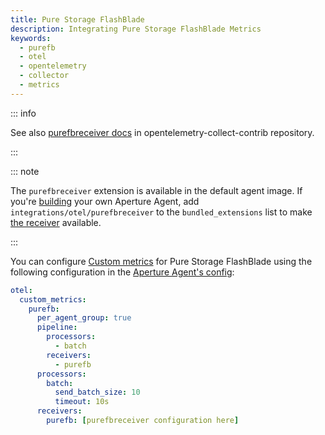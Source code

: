 ```yaml
---
title: Pure Storage FlashBlade
description: Integrating Pure Storage FlashBlade Metrics
keywords:
  - purefb
  - otel
  - opentelemetry
  - collector
  - metrics
---
```


::: info

See also [purefbreceiver docs][receiver] in opentelemetry-collect-contrib
repository.

:::

::: note

The `purefbreceiver` extension is available in the default agent image. If
you're [building][build] your own Aperture Agent, add
`integrations/otel/purefbreceiver` to the `bundled_extensions` list to make [the
receiver][receiver] available.

:::

You can configure [Custom metrics][custom-metrics] for Pure Storage FlashBlade
using the following configuration in the [Aperture Agent's
config][agent-config]:

```yaml
otel:
  custom_metrics:
    purefb:
      per_agent_group: true
      pipeline:
        processors:
          - batch
        receivers:
          - purefb
      processors:
        batch:
          send_batch_size: 10
          timeout: 10s
      receivers:
        purefb: [purefbreceiver configuration here]
```

[build]: /reference/aperturectl/build/agent/agent.md
[receiver]:
  https://github.com/open-telemetry/opentelemetry-collector-contrib/tree/main/receiver/purefbreceiver
[custom-metrics]: /reference/configuration/agent.md#custom-metrics-config
[agent-config]: /reference/configuration/agent.md#agent-o-t-e-l-config
